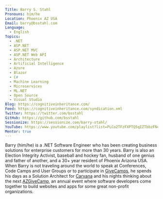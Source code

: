 ```yaml
---
Title: Barry S. Stahl
Pronouns: him/he
Location: Phoenix AZ USA
Email: barry@bsstahl.com
Language:
  - English
Topics:
  - .NET
  - ASP.NET
  - ASP.NET MVC
  - ASP.NET Web API
  - Architecture
  - Artificial Intelligence
  - Azure
  - Blazor
  - C#
  - Machine Learning
  - Microservices
  - ML.NET
  - Open Source
  - Visual Studio
Blog: https://cognitiveinheritance.com/
Feed: https://cognitiveinheritance.com/syndication.xml
Twitter: https://twitter.com/bsstahl
GitHub: https://github.com/bsstahl
Sessionize: https://sessionize.com/barry-stahl/
YouTube: https://www.youtube.com/playlist?list=PLCo2TFzFXPTQ5qIZTbbzFNcJL348fl6uO
Mentor: true
---
```

Barry (him/he) is a .NET Software Engineer who has been creating business solutions for enterprise customers for more than 30 years. Barry is also an Election Integrity Activist, baseball and hockey fan, husband of one genius and father of another, and a 30+ year resident of Phoenix Arizona USA. When Barry is not traveling around the world to speak at Conferences, Code Camps and User Groups or to participate in [GiveCamps](http://www.givecamp.org), he spends his days as a Solution Architect for [Carvana](https://grnh.se/ba048c6d1) and his nights thinking about the next [AZGiveCamp](http://azgivecamp.org), an annual event where software developers come together to build websites and apps for some great non-profit organizations.
